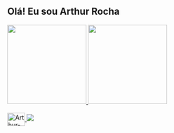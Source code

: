 ## Olá! Eu sou Arthur Rocha 

<div>
  <a href= "https://github.com/arthurdev06">
  <img height="180em" src="https://github-readme-stats.vercel.app/api?username=arthurdev06&theme=dracula">
  <img height="180em" src="https://github-readme-stats.vercel.app/api/top-langs/?username=anuraghazra&layout=compact&theme=dracula">
</div>
<div style="display: inline_block"><br>
  <img align="center" alt="Arthur-Js" height="30" width="40" src="https://cdn.jsdelivr.net/gh/devicons/devicon/icons/javascript/javascript-original.svg" />
  <img src="https://cdn.jsdelivr.net/gh/devicons/devicon/icons/css3/css3-original.svg" />
  
</div>
